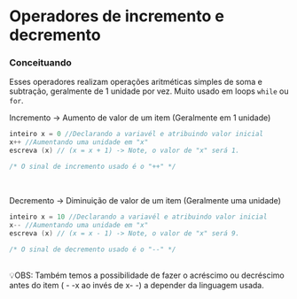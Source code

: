 # Operadores de incremento e decremento

### Conceituando
Esses operadores realizam operações aritméticas simples de soma e subtração, geralmente de 1 unidade por vez. 
Muito usado em loops `while` ou `for`.
<br/>

Incremento → Aumento de valor de um item (Geralmente em 1 unidade)
```c
inteiro x = 0 //Declarando a variavél e atribuindo valor inicial
x++ //Aumentando uma unidade em "x" 
escreva (x) // (x = x + 1) -> Note, o valor de "x" será 1.

/* O sinal de incremento usado é o "++" */
```
<br/>


Decremento → Diminuição de valor de um item (Geralmente uma unidade)
```c
inteiro x = 10 //Declarando a variavél e atribuindo valor inicial
x-- //Aumentando uma unidade em "x" 
escreva (x) // (x = x - 1) -> Note, o valor de "x" será 9.

/* O sinal de decremento usado é o "--" */
```
<br/>

<aside>
💡OBS: Também temos a possibilidade de fazer o acréscimo ou decréscimo antes do item ( - -x ao invés de x- -) a depender da linguagem usada.
</aside>

